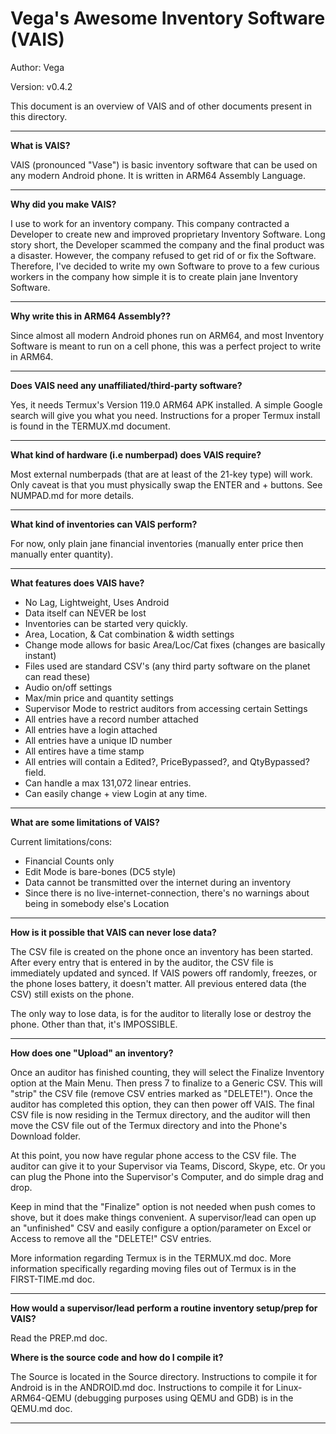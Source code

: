 # Vega's Awesome Inventory Software (VAIS)

Author: Vega

Version: v0.4.2

This document is an overview of VAIS and of other documents present in this directory.

---

**What is VAIS?**

VAIS (pronounced "Vase") is basic inventory software that can be used on any modern Android phone. It is written in ARM64 Assembly Language.

---

**Why did you make VAIS?**

I use to work for an inventory company. This company contracted a Developer to create new and improved proprietary Inventory Software. Long story short, the Developer scammed the company and the final product was a disaster. However, the company refused to get rid of or fix the Software. Therefore, I've decided to write my own Software to prove to a few curious workers in the company how simple it is to create plain jane Inventory Software.

---

**Why write this in ARM64 Assembly??**

Since almost all modern Android phones run on ARM64, and most Inventory Software is meant to run on a cell phone, this was a perfect project to write in ARM64.

---

**Does VAIS need any unaffiliated/third-party software?**

Yes, it needs Termux's Version 119.0 ARM64 APK installed. A simple Google search will give you what you need. Instructions for a proper Termux install is found in the TERMUX.md document.

---

**What kind of hardware (i.e numberpad) does VAIS require?**

Most external numberpads (that are at least of the 21-key type) will work. Only caveat is that you must physically swap the ENTER and + buttons. See NUMPAD.md for more details.

---

**What kind of inventories can VAIS perform?**

For now, only plain jane financial inventories (manually enter price then manually enter quantity).

---

**What features does VAIS have?**

* No Lag, Lightweight, Uses Android
* Data itself can NEVER be lost
* Inventories can be started very quickly.
* Area, Location, & Cat combination & width settings
* Change mode allows for basic Area/Loc/Cat fixes (changes are basically instant)
* Files used are standard CSV's (any third party software on the planet can read these)
* Audio on/off settings
* Max/min price and quantity settings
* Supervisor Mode to restrict auditors from accessing certain Settings
* All entries have a record number attached
* All entries have a login attached
* All entries have a unique ID number
* All entires have a time stamp
* All entries will contain a Edited?, PriceBypassed?, and QtyBypassed? field.
* Can handle a max 131,072 linear entries.
* Can easily change + view Login at any time.

---

**What are some limitations of VAIS?**

Current limitations/cons:
* Financial Counts only
* Edit Mode is bare-bones (DC5 style)
* Data cannot be transmitted over the internet during an inventory
* Since there is no live-internet-connection, there's no warnings about being in somebody else's Location

---

**How is it possible that VAIS can never lose data?**

The CSV file is created on the phone once an inventory has been started. After every entry that is entered in by the auditor, the CSV file is immediately updated and synced. If VAIS powers off randomly, freezes, or the phone loses battery, it doesn't matter. All previous entered data (the CSV) still exists on the phone.

The only way to lose data, is for the auditor to literally lose or destroy the phone. Other than that, it's IMPOSSIBLE.

---

**How does one "Upload" an inventory?**

Once an auditor has finished counting, they will select the Finalize Inventory option at the Main Menu. Then press 7 to finalize to a Generic CSV. This will "strip" the CSV file (remove CSV entries marked as "DELETE!"). Once the auditor has completed this option, they can then power off VAIS. The final CSV file is now residing in the Termux directory, and the auditor will then move the CSV file out of the Termux directory and into the Phone's Download folder.

At this point, you now have regular phone access to the CSV file. The auditor can give it to your Supervisor via Teams, Discord, Skype, etc. Or you can plug the Phone into the Supervisor's Computer, and do simple drag and drop.

Keep in mind that the "Finalize" option is not needed when push comes to shove, but it does make things convenient. A supervisor/lead can open up an "unfinished" CSV and easily configure a option/parameter on Excel or Access to remove all the "DELETE!" CSV entries.

More information regarding Termux is in the TERMUX.md doc. More information specifically regarding moving files out of Termux is in the FIRST-TIME.md doc.

---

**How would a supervisor/lead perform a routine inventory setup/prep for VAIS?**

Read the PREP.md doc.

**Where is the source code and how do I compile it?**

The Source is located in the Source directory. Instructions to compile it for Android is in the ANDROID.md doc. Instructions to compile it for Linux-ARM64-QEMU (debugging purposes using QEMU and GDB) is in the QEMU.md doc.

---
